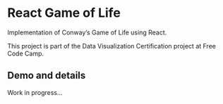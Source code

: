 # React Game of Life

Implementation of Conway’s Game of Life using React.

This project is part of the Data Visualization Certification project at Free Code Camp.

## Demo and details
Work in progress...